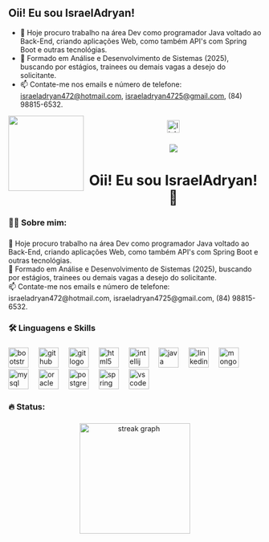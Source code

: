 ## Oii! Eu sou IsraelAdryan! 

- 🔭 Hoje procuro trabalho na área Dev como programador Java voltado ao Back-End, criando aplicações Web, como também API's com Spring Boot e outras tecnológias.
- 🌱 Formado em Análise e Desenvolvimento de Sistemas (2025), buscando por estágios, trainees ou demais vagas a desejo do solicitante.
- 📫 Contate-me nos emails e número de telefone: israeladryan472@hotmail.com, israeladryan4725@gmail.com, (84) 98815-6532.

<img align="left" height="150" src="https://media2.giphy.com/media/v1.Y2lkPTc5MGI3NjExaWJpcnBnc3N0bmtsYWw4cTh1NXR1YTlrOG5ja3BrbWt3NGlnYjNvYyZlcD12MV9pbnRlcm5hbF9naWZfYnlfaWQmY3Q9Zw/qgQUggAC3Pfv687qPC/giphy.gif"  />

###

<div align="center">
  <a href="https://www.linkedin.com/in/israel-adryan-4bb741219" target="_blank">
    <img src="https://img.shields.io/static/v1?message=LinkedIn&logo=linkedin&label=&color=0077B5&logoColor=white&labelColor=&style=for-the-badge" height="25" alt="linkedin logo"  />
  </a>
</div>

###

<div align="center">
  <img src="https://visitor-badge.laobi.icu/badge?page_id=IsraelAdryan.IsraelAdryan&"  />
</div>

###

<h1 align="center">Oii! Eu sou IsraelAdryan!👋</h1>

###

<h3 align="left">👩‍💻  Sobre mim:</h3>

###

<p align="left">🔭 Hoje procuro trabalho na área Dev como programador Java voltado ao Back-End, criando aplicações Web, como também API's com Spring Boot e outras tecnológias.<br>🌱 Formado em Análise e Desenvolvimento de Sistemas (2025), buscando por estágios, trainees ou demais vagas a desejo do solicitante.<br>📫 Contate-me nos emails e número de telefone: israeladryan472@hotmail.com, israeladryan4725@gmail.com, (84) 98815-6532.</p>

###

<h3 align="left">🛠 Linguagens e Skills</h3>

###

<div align="left">
  <img src="https://cdn.jsdelivr.net/gh/devicons/devicon/icons/bootstrap/bootstrap-original.svg" height="40" alt="bootstrap logo"  />
  <img width="12" />
  <img src="https://cdn.jsdelivr.net/gh/devicons/devicon/icons/github/github-original.svg" height="40" alt="github logo"  />
  <img width="12" />
  <img src="https://cdn.jsdelivr.net/gh/devicons/devicon/icons/git/git-original.svg" height="40" alt="git logo"  />
  <img width="12" />
  <img src="https://cdn.jsdelivr.net/gh/devicons/devicon/icons/html5/html5-original.svg" height="40" alt="html5 logo"  />
  <img width="12" />
  <img src="https://cdn.jsdelivr.net/gh/devicons/devicon/icons/intellij/intellij-original.svg" height="40" alt="intellij logo"  />
  <img width="12" />
  <img src="https://cdn.jsdelivr.net/gh/devicons/devicon/icons/java/java-original.svg" height="40" alt="java logo"  />
  <img width="12" />
  <img src="https://cdn.jsdelivr.net/gh/devicons/devicon/icons/linkedin/linkedin-original.svg" height="40" alt="linkedin logo"  />
  <img width="12" />
  <img src="https://cdn.jsdelivr.net/gh/devicons/devicon/icons/mongodb/mongodb-original.svg" height="40" alt="mongodb logo"  />
  <img width="12" />
  <img src="https://cdn.jsdelivr.net/gh/devicons/devicon/icons/mysql/mysql-original.svg" height="40" alt="mysql logo"  />
  <img width="12" />
  <img src="https://cdn.jsdelivr.net/gh/devicons/devicon/icons/oracle/oracle-original.svg" height="40" alt="oracle logo"  />
  <img width="12" />
  <img src="https://cdn.jsdelivr.net/gh/devicons/devicon/icons/postgresql/postgresql-original.svg" height="40" alt="postgresql logo"  />
  <img width="12" />
  <img src="https://cdn.jsdelivr.net/gh/devicons/devicon/icons/spring/spring-original.svg" height="40" alt="spring logo"  />
  <img width="12" />
  <img src="https://cdn.jsdelivr.net/gh/devicons/devicon/icons/vscode/vscode-original.svg" height="40" alt="vscode logo"  />
</div>

###

<h3 align="left">🔥 Status:</h3>

###

<div align="center">
  <img src="https://streak-stats.demolab.com?user=IsraelAdryan&locale=en&mode=daily&theme=dark&hide_border=false&border_radius=5&order=3" height="220" alt="streak graph"  />
</div>

###


